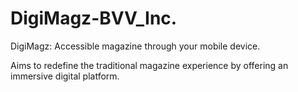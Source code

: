 # DigiMagz-BVV_Inc.
DigiMagz: Accessible magazine through your mobile device.

Aims to redefine the traditional magazine experience by offering an immersive digital platform.
